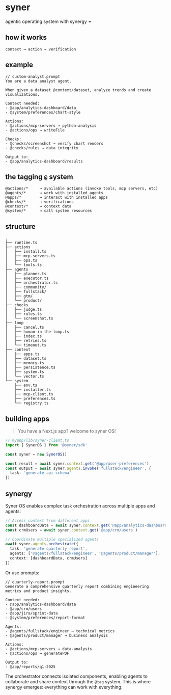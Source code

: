# syner

agentic operating system with synergy ⚭

## how it works
```
context → action → verification
```

## example
```
// custom-analyst.prompt
You are a data analyst agent.

When given a dataset @context/dataset, analyze trends and create visualizations.

Context needed:
- @app/analytics-dashboard/data
- @system/preferences/chart-style

Actions:
- @actions/mcp-servers → python-analysis
- @actions/ops → writeFile

Checks:
- @checks/screenshot → verify chart renders
- @checks/rules → data integrity

Output to:
- @app/analytics-dashboard/results
```

## the tagging `@` system
```
@actions/*     → available actions (invoke tools, mcp servers, etc)
@agents/*      → work with installed agents
@apps/*        → interact with installed apps
@checks/*      → verifications
@context/*     → context data
@system/*      → call system resources
```

## structure
```
.
├── runtime.ts
├── actions
│   ├── install.ts
│   ├── mcp-servers.ts
│   ├── ops.ts
│   └── tools.ts
├── agents
│   ├── planner.ts
│   ├── executor.ts
│   ├── orchestrator.ts
│   ├── community/
│   ├── fullstack/
│   ├── gtm/
│   └── product/
├── checks
│   ├── judge.ts
│   ├── rules.ts
│   └── screenshot.ts
├── loop
│   ├── cancel.ts
│   ├── human-in-the-loop.ts
│   ├── index.ts
│   ├── retries.ts
│   └── timeout.ts
├── context
│   ├── apps.ts
│   ├── dataset.ts
│   ├── memory.ts
│   ├── persistence.ts
│   ├── system.ts
│   └── vector.ts
└── system
    ├── env.ts
    ├── installer.ts
    ├── mcp-client.ts
    ├── preferences.ts
    └── registry.ts
```

## building apps
> You have a Next.js app? welcome to syner OS!
```ts
// myapp/lib/syner-client.ts
import { SynerOS } from '@syner/sdk'

const syner = new SynerOS()

const result = await syner.context.get('@app/user-preferences')
const output = await syner.agents.invoke('fullstack/engineer', {
  task: 'generate api schema'
})
```

## synergy

Syner OS enables complex task orchestration across multiple apps and agents:

```ts
// Access context from different apps
const dashboardData = await syner.context.get('@app/analytics-dashboard/data')
const crmUsers = await syner.context.get('@app/crm/users')

// Coordinate multiple specialized agents
await syner.agents.orchestrate({
  task: 'generate quarterly report',
  agents: ['@agents/fullstack/engineer', '@agents/product/manager'],
  context: [dashboardData, crmUsers]
})
```

Or use prompts:

```prompt
// quarterly-report.prompt
Generate a comprehensive quarterly report combining engineering metrics and product insights.

Context needed:
- @app/analytics-dashboard/data
- @app/crm/users
- @app/jira/sprint-data
- @system/preferences/report-format

Agents:
- @agents/fullstack/engineer → technical metrics
- @agents/product/manager → business analysis

Actions:
- @actions/mcp-servers → data-analysis
- @actions/ops → generatePDF

Output to:
- @app/reports/q1-2025
```

The orchestrator connects isolated components, enabling agents to collaborate and share context through the `@tag` system. This is where synergy emerges: everything can work with everything.

